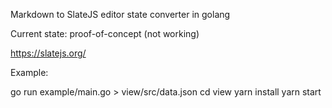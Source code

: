 Markdown to SlateJS editor state converter in golang

Current state: proof-of-concept (not working)

https://slatejs.org/

Example:

go run example/main.go > view/src/data.json
cd view
yarn install
yarn start
